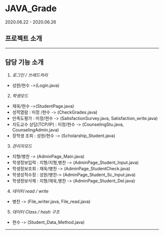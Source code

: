 # JAVA_Grade
2020.06.22 - 2020.06.26


## 프로젝트 소개


----

## 담당 기능 소개
1. _로그인 / 쓰레드처리_  
  - 성원/현수 ->(Login.java)

2. _학생모드_
  - 재욱/현수 ->(StudentPage.java)
  - 성적열람 : 미정 /현수 -> (CheckGrades.java)
  - 만족도평가 : 미정/현수 -> (SatisfactionSurvey.java, Satisfaction_write.java)
  - 지도교수 상담(TCP/IP) : 미정/현수 -> (CounselingStu.java, CounselingAdmin.java)
  - 장학생 조회 : 성원/현수 -> (Scholarship_Student.java)

3. _관리자모드_
  - 지형/병찬 -> (AdminPage_Main.java)
  - 학생정보입력 : 지형/지형,병찬 -> (AdminPage_Student_Input.java)
  - 학생정보조회 : 재욱/병찬 -> (AdminPage_StudentCheck.java)
  - 학생성적수정 :  성원/병찬-> (AdminPage_Student_Sc_Input.java)
  - 학생정보삭제 :  지형/재욱,병찬 -> (AdminPage_Student_Del.java)

4. _데이터 read / write_
  - 병찬 -> (File_writer.java, File_read.java)

5. _데이터 Class / hash 구조_
  - 현수 -> (Student_Data_Method.java)

----
